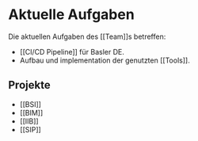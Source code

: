 # Aktuelle Aufgaben

Die aktuellen Aufgaben des [[Team]]s betreffen:

* [[CI/CD Pipeline]] für Basler DE.
* Aufbau und implementation der genutzten [[Tools]].

## Projekte

* [[BSI]]
* [[BIM]]
* [[IIB]]
* [[SIP]]
